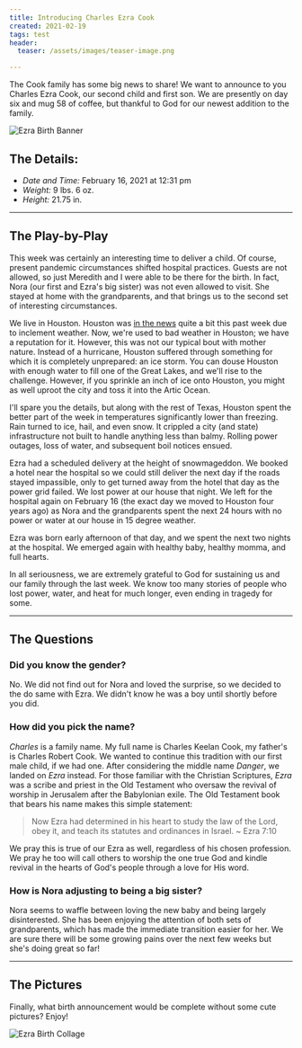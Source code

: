 ```yaml
---
title: Introducing Charles Ezra Cook
created: 2021-02-19
tags: test
header:
  teaser: /assets/images/teaser-image.png

---
```


The Cook family has some big news to share! We want to announce to you Charles Ezra Cook, our second child and first son. We are presently on day six and mug 58 of coffee, but thankful to God for our newest addition to the family.

![Ezra Birth Banner](https://i.imgur.com/DKEyjTb.png)

<!--more-->

## The Details:
* *Date and Time:* February 16, 2021 at 12:31 pm
* *Weight:* 9 lbs. 6 oz.
* *Height:* 21.75 in.

---

## The Play-by-Play
This week was certainly an interesting time to deliver a child. Of course, present pandemic circumstances shifted hospital practices. Guests are not allowed, so just Meredith and I were able to be there for the birth. In fact, Nora (our first and Ezra's big sister) was not even allowed to visit. She stayed at home with the grandparents, and that brings us to the second set of interesting circumstances.

We live in Houston. Houston was [in the news](https://www.google.com/search?q=houston+uri&safe=active&rlz=1CAFYBR_enUS928US928&sxsrf=ALeKk014_SDh_lvlZpHtf_-7H4aYp31DqA:1613952989841&source=lnms&tbm=nws&sa=X&ved=2ahUKEwjyxZK1m_zuAhVSOs0KHd6WD-4Q_AUoAXoECBQQAw&biw=1658&bih=921&dpr=1.36) quite a bit this past week due to inclement weather. Now, we're used to bad weather in Houston; we have a reputation for it. However, this was not our typical bout with mother nature. Instead of a hurricane, Houston suffered through something for which it is completely unprepared: an ice storm. You can douse Houston with enough water to fill one of the Great Lakes, and we'll rise to the challenge. However, if you sprinkle an inch of ice onto Houston, you might as well uproot the city and toss it into the Artic Ocean.

I'll spare you the details, but along with the rest of Texas, Houston spent the better part of the week in temperatures significantly lower than freezing. Rain turned to ice, hail, and even snow. It crippled a city (and state) infrastructure not built to handle anything less than balmy. Rolling power outages, loss of water, and subsequent boil notices ensued.

Ezra had a scheduled delivery at the height of snowmageddon. We booked a hotel near the hospital so we could still deliver the next day if the roads stayed impassible, only to get turned away from the hotel that day as the power grid failed. We lost power at our house that night. We left for the hospital again on February 16 (the exact day we moved to Houston four years ago) as Nora and the grandparents spent the next 24 hours with no power or water at our house in 15 degree weather.

Ezra was born early afternoon of that day, and we spent the next two nights at the hospital. We emerged again with healthy baby, healthy momma, and full hearts.

In all seriousness, we are extremely grateful to God for sustaining us and our family through the last week. We know too many stories of people who lost power, water, and heat for much longer, even ending in tragedy for some.

---
## The Questions

### Did you know the gender? 
No. We did not find out for Nora and loved the surprise, so we decided to the do same with Ezra. We didn't know he was a boy until shortly before you did.

### How did you pick the name?
*Charles* is a family name. My full name is Charles Keelan Cook, my father's is Charles Robert Cook. We wanted to continue this tradition with our first male child, if we had one. After considering the middle name *Danger*, we landed on *Ezra* instead. For those familiar with the Christian Scriptures, *Ezra* was a scribe and priest in the Old Testament who oversaw the revival of worship in Jerusalem after the Babylonian exile. The Old Testament book that bears his name makes this simple statement:

>Now Ezra had determined in his heart to study the law of the Lord, obey it, and teach its statutes and ordinances in Israel. ~ Ezra 7:10

We pray this is true of our Ezra as well, regardless of his chosen profession. We pray he too will call others to worship the one true God and kindle revival in the hearts of God's people through a love for His word. 

### How is Nora adjusting to being a big sister? 
Nora seems to waffle between loving the new baby and being largely disinterested. She has been enjoying the attention of both sets of grandparents, which has made the immediate transition easier for her. We are sure there will be some growing pains over the next few weeks but she's doing great so far!

---


## The Pictures
Finally, what birth announcement would be complete without some cute pictures? Enjoy!

![Ezra Birth Collage](https://i.imgur.com/5SupySr.png)